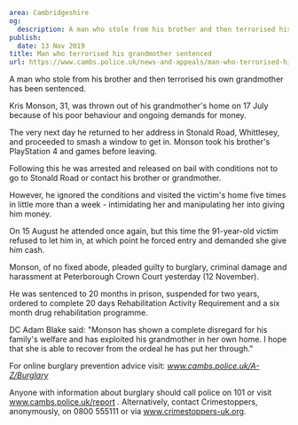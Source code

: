 ```yaml
area: Cambridgeshire
og:
  description: A man who stole from his brother and then terrorised his own grandmother has been sentenced.
publish:
  date: 13 Nov 2019
title: Man who terrorised his grandmother sentenced
url: https://www.cambs.police.uk/news-and-appeals/man-who-terrorised-his-grandmother-sentenced
```

A man who stole from his brother and then terrorised his own grandmother has been sentenced.

Kris Monson, 31, was thrown out of his grandmother's home on 17 July because of his poor behaviour and ongoing demands for money.

The very next day he returned to her address in Stonald Road, Whittlesey, and proceeded to smash a window to get in. Monson took his brother's PlayStation 4 and games before leaving.

Following this he was arrested and released on bail with conditions not to go to Stonald Road or contact his brother or grandmother.

However, he ignored the conditions and visited the victim's home five times in little more than a week - intimidating her and manipulating her into giving him money.

On 15 August he attended once again, but this time the 91-year-old victim refused to let him in, at which point he forced entry and demanded she give him cash.

Monson, of no fixed abode, pleaded guilty to burglary, criminal damage and harassment at Peterborough Crown Court yesterday (12 November).

He was sentenced to 20 months in prison, suspended for two years, ordered to complete 20 days Rehabilitation Activity Requirement and a six month drug rehabilitation programme.

DC Adam Blake said: "Monson has shown a complete disregard for his family's welfare and has exploited his grandmother in her own home. I hope that she is able to recover from the ordeal he has put her through."

For online burglary prevention advice visit: _www.cambs.police.uk/A-Z/Burglary_

Anyone with information about burglary should call police on 101 or visit www.cambs.police.uk/report _._ Alternatively, contact Crimestoppers, anonymously, on 0800 555111 or via www.crimestoppers-uk.org.
